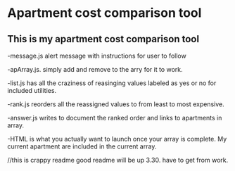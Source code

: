 
# Apartment cost comparison tool

This is my apartment cost comparison tool
-----------------------------------

-message.js
alert message with instructions for user to follow

-apArray.js.
simply add and remove  to the arry for it to work.


-list.js
has all the craziness of reasinging values labeled as yes or no for included utilities.

-rank.js
reorders all the reassigned values to from least to most expensive.

-answer.js
writes to document the ranked order and links to apartments in array.


-HTML
is what you actually want to launch once your array is complete.
My current apartment are included in the current array.



//this is crappy readme  good readme will be up 3.30. have to get from work.